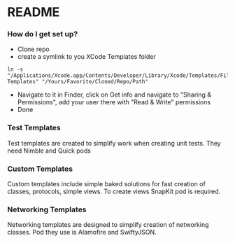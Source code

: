 # README #

### How do I get set up? ###

* Clone repo
* create a symlink to you XCode Templates folder
```
ln -s "/Applications/Xcode.app/Contents/Developer/Library/Xcode/Templates/File Templates" "/Yours/Favorite/Cloned/Repo/Path"
```
* Navigate to it in Finder, click on Get info and navigate to "Sharing & Permissions", add your user there with "Read & Write" permissions
* Done

### Test Templates ###

Test templates are created to simplify work when creating unit tests. They need Nimble and Quick pods

### Custom Templates ###

Custom templates include simple baked solutions for fast creation of classes, protocols, simple views. To create views SnapKit pod is required.

### Networking Templates ###

Networking templates are designed to simplify creation of networking classes. Pod they use is Alamofire and SwiftyJSON.